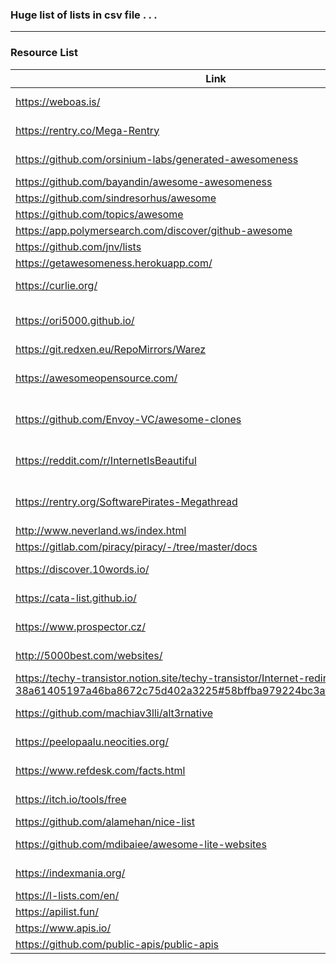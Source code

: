 
### Huge list of lists in csv file . . . 

* * *

### Resource List

|Link| Description |
| ------ | ------ |
|https://weboas.is/ | Startpage / Site Index |
|https://rentry.co/Mega-Rentry | Useful Rentry Index |
|https://github.com/orsinium-labs/generated-awesomeness | Autogenerated List Index |
|https://github.com/bayandin/awesome-awesomeness | List Index |
|https://github.com/sindresorhus/awesome| List Index |
|https://github.com/topics/awesome | List Index | 
|https://app.polymersearch.com/discover/github-awesome | List Index | 
|https://github.com/jnv/lists | List Index |
|https://getawesomeness.herokuapp.com/ | List Index |
|https://curlie.org/ | Topic Directory |
|https://ori5000.github.io/ | Software & Games Megathread |
|https://git.redxen.eu/RepoMirrors/Warez | Piracy Index |
|https://awesomeopensource.com/ | Open Source Software Indexes |
|https://github.com/Envoy-VC/awesome-clones | Open Source Clones of Popular Sites |
|https://reddit.com/r/InternetIsBeautiful | Helpful / Fun Sites Subreddit |
|https://rentry.org/SoftwarePirates-Megathread | Software Piracy Megathread |
|http://www.neverland.ws/index.html | Piracy Index |
|https://gitlab.com/piracy/piracy/-/tree/master/docs | Piracy Index |
|https://discover.10words.io/ | App / Tool Discovery |
|https://cata-list.github.io/ | Site / Tool Index |
|https://www.prospector.cz/ | Site / Tool Index |
|http://5000best.com/websites/ | Site / Tool Index |
|https://techy-transistor.notion.site/techy-transistor/Internet-redirections-38a61405197a46ba8672c75d402a3225#58bffba979224bc3af93f0b1b8838806 | Site / Tool Index |
|https://github.com/machiav3lli/alt3rnative | Site / Tool Index |
|https://peelopaalu.neocities.org/ | Site / Tool Index |
|https://www.refdesk.com/facts.html | Site / Tool Index |
|https://itch.io/tools/free | Site / Tool Index |
|https://github.com/alamehan/nice-list | Site Index |
|https://github.com/mdibaiee/awesome-lite-websites | Lightweight Site Index |
|https://indexmania.org/ | Link Search Index |
|https://l-lists.com/en/ | List Index |
|https://apilist.fun/ | API index |
|https://www.apis.io/ | API index |
|https://github.com/public-apis/public-apis | API index |


